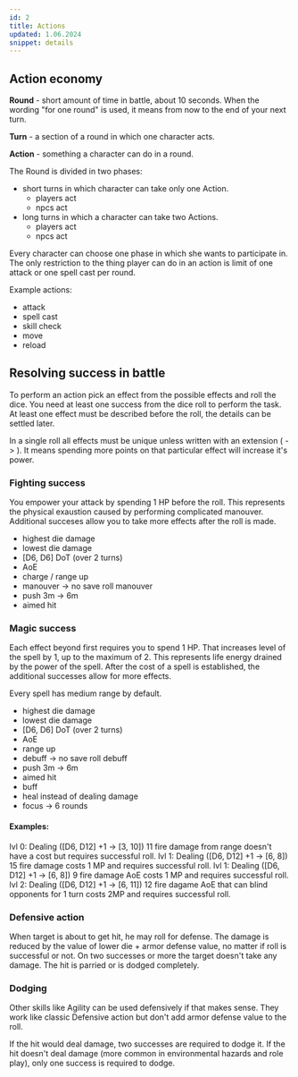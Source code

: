 ```yaml
---
id: 2
title: Actions
updated: 1.06.2024
snippet: details
---
```


## Action economy

**Round** - short amount of time in battle, about 10 seconds.
When the wording "for one round" is used, it means from now to the end of your next turn.

**Turn** - a section of a round in which one character acts.

**Action** - something a character can do in a round.

The Round is divided in two phases:

- short turns in which character can take only one Action.
  - players act
  - npcs act
- long turns in which a character can take two Actions.
  - players act
  - npcs act

Every character can choose one phase in which she wants to participate in. The
only restriction to the thing player can do in an action is limit of one attack
or one spell cast per round.

Example actions:

- attack
- spell cast
- skill check
- move
- reload


## Resolving success in battle
To perform an action pick an effect from the possible effects and roll the dice. 
You need at least one success from the dice roll to perform the task. 
At least one effect must be described before the roll, the details can be settled later.

In a single roll all effects must be unique unless written with an extension ( -> ). 
It means spending more points on that particular effect will increase it's power.

### Fighting success
You empower your attack by spending 1 HP before the roll. 
This represents the physical exaustion caused by performing complicated manouver.
Additional succeses allow you to take more effects after the roll is made.

- highest die damage
- lowest die damage
- [D6, D6] DoT (over 2 turns)
- AoE
- charge / range up
- manouver -> no save roll manouver
- push 3m -> 6m
- aimed hit

### Magic success
Each effect beyond first requires you to spend 1 HP. 
That increases level of the spell by 1, up to the maximum of 2.
This represents life energy drained by the power of the spell.
After the cost of a spell is established, the additional successes allow for more effects.

Every spell has medium range by default.

- highest die damage
- lowest die damage
- [D6, D6] DoT (over 2 turns)
- AoE
- range up
- debuff -> no save roll debuff
- push 3m -> 6m
- aimed hit
- buff
- heal instead of dealing damage
- focus -> 6 rounds 

#### Examples:

lvl 0: Dealing ([D6, D12] +1 -> [3, 10]) 11 fire damage from range doesn't have a cost but requires successful roll. 
lvl 1: Dealing ([D6, D12] +1 -> [6, 8]) 15 fire damage costs 1 MP and requires successful roll.
lvl 1: Dealing ([D6, D12] +1 -> [6, 8]) 9 fire damage AoE costs 1 MP and requires successful roll.
lvl 2: Dealing ([D6, D12] +1 -> [6, 11]) 12 fire dagame AoE that can blind opponents for 1 turn costs 2MP and requires successful roll. 

### Defensive action
When target is about to get hit, he may roll for defense.
The damage is reduced by the value of lower die + armor defense value, no matter if roll is successful or not.
On two successes or more the target doesn't take any damage. The hit is parried or is dodged completely.

### Dodging
Other skills like Agility can be used defensively if that makes sense. They work like classic Defensive action but don't add armor defense value to the roll. 

If the hit would deal damage, two successes are required to dodge it.
If the hit doesn't deal damage (more common in environmental hazards and role play), only one success is required to dodge.
